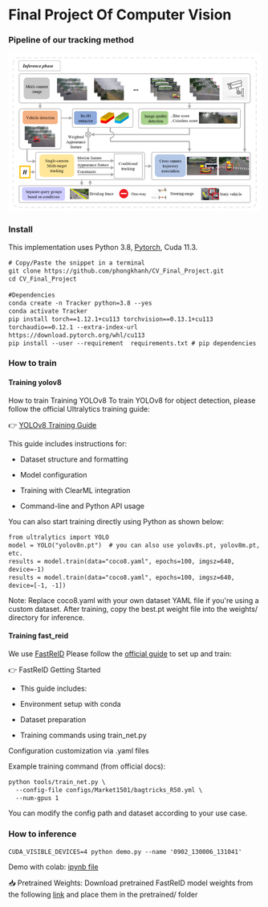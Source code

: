 # Final Project Of Computer Vision

### Pipeline of our tracking method
![image](image/overall.png)


### Install
This implementation uses Python 3.8, [Pytorch](http://pytorch.org/),  Cuda 11.3. 
```shell
# Copy/Paste the snippet in a terminal
git clone https://github.com/phongkhanh/CV_Final_Project.git
cd CV_Final_Project

#Dependencies
conda create -n Tracker python=3.8 --yes
conda activate Tracker
pip install torch==1.12.1+cu113 torchvision==0.13.1+cu113 torchaudio==0.12.1 --extra-index-url https://download.pytorch.org/whl/cu113
pip install --user --requirement  requirements.txt # pip dependencies
```

### How to train
#### Training yolov8
How to train
Training YOLOv8
To train YOLOv8 for object detection, please follow the official Ultralytics training guide:

👉 [YOLOv8 Training Guide](https://docs.ultralytics.com/modes/train/#clearml)

This guide includes instructions for:

+ Dataset structure and formatting

+ Model configuration

+ Training with ClearML integration

+ Command-line and Python API usage

You can also start training directly using Python as shown below:
```
from ultralytics import YOLO
model = YOLO("yolov8n.pt")  # you can also use yolov8s.pt, yolov8m.pt, etc.
results = model.train(data="coco8.yaml", epochs=100, imgsz=640, device=-1)
results = model.train(data="coco8.yaml", epochs=100, imgsz=640, device=[-1, -1])
```

Note: Replace coco8.yaml with your own dataset YAML file if you're using a custom dataset. After training, copy the best.pt weight file into the weights/ directory for inference.
#### Training fast_reid
We use [FastReID](https://github.com/JDAI-CV/fast-reid)
Please follow the [official guide](https://github.com/JDAI-CV/fast-reid/blob/master/GETTING_STARTED.md) to set up and train:

👉 FastReID Getting Started

+ This guide includes:

+ Environment setup with conda

+ Dataset preparation

+ Training commands using train_net.py

Configuration customization via .yaml files

Example training command (from official docs):
```
python tools/train_net.py \
  --config-file configs/Market1501/bagtricks_R50.yml \
  --num-gpus 1
```
You can modify the config path and dataset according to your use case.

### How to inference
 ```CUDA_VISIBLE_DEVICES=4 python demo.py --name '0902_130006_131041'``` <br>
 
Demo with colab: [ipynb file](https://colab.research.google.com/drive/1xrGFTbhR0yjhzXqRxamLNtGMQAe-V5sH#scrollTo=3eR65IfWoKbz)

📥 Pretrained Weights:
Download pretrained FastReID model weights from the following [link](https://drive.google.com/drive/folders/1wu82yKpQTQeICbkbNZxDEEnUzJacJ88o?usp=sharing) and place them in the pretrained/ folder